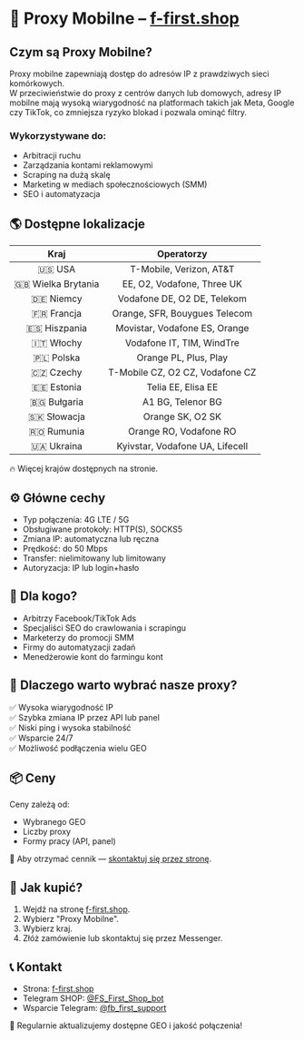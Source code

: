 # 📡 Proxy Mobilne – [f-first.shop](https://f-first.shop/en)

## Czym są Proxy Mobilne?
Proxy mobilne zapewniają dostęp do adresów IP z prawdziwych sieci komórkowych.  
W przeciwieństwie do proxy z centrów danych lub domowych, adresy IP mobilne mają wysoką wiarygodność na platformach takich jak Meta, Google czy TikTok, co zmniejsza ryzyko blokad i pozwala ominąć filtry.

### Wykorzystywane do:
- Arbitracji ruchu
- Zarządzania kontami reklamowymi
- Scraping na dużą skalę
- Marketing w mediach społecznościowych (SMM)
- SEO i automatyzacja

## 🌎 Dostępne lokalizacje
| Kraj | Operatorzy |
|:----:|:---------:|
| 🇺🇸 USA | T-Mobile, Verizon, AT&T |
| 🇬🇧 Wielka Brytania | EE, O2, Vodafone, Three UK |
| 🇩🇪 Niemcy | Vodafone DE, O2 DE, Telekom |
| 🇫🇷 Francja | Orange, SFR, Bouygues Telecom |
| 🇪🇸 Hiszpania | Movistar, Vodafone ES, Orange |
| 🇮🇹 Włochy | Vodafone IT, TIM, WindTre |
| 🇵🇱 Polska | Orange PL, Plus, Play |
| 🇨🇿 Czechy | T-Mobile CZ, O2 CZ, Vodafone CZ |
| 🇪🇪 Estonia | Telia EE, Elisa EE |
| 🇧🇬 Bułgaria | A1 BG, Telenor BG |
| 🇸🇰 Słowacja | Orange SK, O2 SK |
| 🇷🇴 Rumunia | Orange RO, Vodafone RO |
| 🇺🇦 Ukraina | Kyivstar, Vodafone UA, Lifecell |

🔥 Więcej krajów dostępnych na stronie.

## ⚙️ Główne cechy
- Typ połączenia: 4G LTE / 5G
- Obsługiwane protokoły: HTTP(S), SOCKS5
- Zmiana IP: automatyczna lub ręczna
- Prędkość: do 50 Mbps
- Transfer: nielimitowany lub limitowany
- Autoryzacja: IP lub login+hasło

## 💼 Dla kogo?
- Arbitrzy Facebook/TikTok Ads
- Specjaliści SEO do crawlowania i scrapingu
- Marketerzy do promocji SMM
- Firmy do automatyzacji zadań
- Menedżerowie kont do farmingu kont

## 🔐 Dlaczego warto wybrać nasze proxy?
✅ Wysoka wiarygodność IP  
✅ Szybka zmiana IP przez API lub panel  
✅ Niski ping i wysoka stabilność  
✅ Wsparcie 24/7  
✅ Możliwość podłączenia wielu GEO

## 📦 Ceny
Ceny zależą od:
- Wybranego GEO
- Liczby proxy
- Formy pracy (API, panel)

💬 Aby otrzymać cennik — [skontaktuj się przez stronę](https://f-first.shop/en).

## 🛒 Jak kupić?
1. Wejdź na stronę [f-first.shop](https://f-first.shop/en).
2. Wybierz "Proxy Mobilne".
3. Wybierz kraj.
4. Złóż zamówienie lub skontaktuj się przez Messenger.

## 📞 Kontakt
- Strona: [f-first.shop](https://f-first.shop/en)
- Telegram SHOP: [@FS_First_Shop_bot](https://t.me/FS_First_Shop_bot)
- Wsparcie Telegram: [@fb_first_support](https://t.me/fb_first_support)

🔔 Regularnie aktualizujemy dostępne GEO i jakość połączenia!
